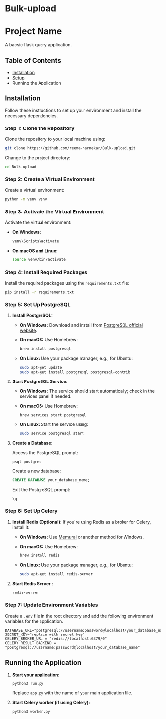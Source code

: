 # Bulk-upload

# Project Name
A bacsic flask query application.

## Table of Contents

- [Installation](#installation)
- [Setup](#setup)
- [Running the Application](#running-the-application)

## Installation

Follow these instructions to set up your environment and install the necessary dependencies.

### Step 1: Clone the Repository

Clone the repository to your local machine using:

```bash
git clone https://github.com/reema-harnekar/Bulk-upload.git
```

Change to the project directory:

```bash
cd Bulk-upload
```

### Step 2: Create a Virtual Environment

Create a virtual environment:

```bash
python -m venv venv
```

### Step 3: Activate the Virtual Environment

Activate the virtual environment:

- **On Windows:**

  ```bash
  venv\Scripts\activate
  ```

- **On macOS and Linux:**

  ```bash
  source venv/bin/activate
  ```

### Step 4: Install Required Packages

Install the required packages using the `requirements.txt` file:

```bash
pip install -r requirements.txt
```

### Step 5: Set Up PostgreSQL

1. **Install PostgreSQL:**

   - **On Windows:** Download and install from [PostgreSQL official website](https://www.postgresql.org/download/windows/).
   - **On macOS:** Use Homebrew:

     ```bash
     brew install postgresql
     ```

   - **On Linux:** Use your package manager, e.g., for Ubuntu:

     ```bash
     sudo apt-get update
     sudo apt-get install postgresql postgresql-contrib
     ```

2. **Start PostgreSQL Service:**

   - **On Windows:** The service should start automatically; check in the services panel if needed.
   - **On macOS:** Use Homebrew:

     ```bash
     brew services start postgresql
     ```

   - **On Linux:** Start the service using:

     ```bash
     sudo service postgresql start
     ```

3. **Create a Database:**

   Access the PostgreSQL prompt:

   ```bash
   psql postgres
   ```

   Create a new database:

   ```sql
   CREATE DATABASE your_database_name;
   ```

   Exit the PostgreSQL prompt:

   ```sql
   \q
   ```

### Step 6: Set Up Celery

1. **Install Redis (Optional)**: If you're using Redis as a broker for Celery, install it:

   - **On Windows:** Use [Memurai](https://www.memurai.com/) or another method for Windows.
   - **On macOS:** Use Homebrew:

     ```bash
     brew install redis
     ```

   - **On Linux:** Use your package manager, e.g., for Ubuntu:

     ```bash
     sudo apt-get install redis-server
     ```

2. **Start Redis Server** :

   ```bash
   redis-server
   ```

### Step 7: Update Environment Variables

Create a `.env` file in the root directory and add the following environment variables for the application. 

```env
DATABASE_URL="postgresql://username:password@localhost/your_database_name"
SECRET_KEY="replace with secret key"
CELERY_BROKER_URL = "redis://localhost:6379/0"
CELERY_RESULT_BACKEND = "postgresql://username:password@localhost/your_database_name"
```

## Running the Application

1. **Start your application:**

   ```bash
   python3 run.py
   ```

   Replace `app.py` with the name of your main application file.

2. **Start Celery worker (if using Celery):**

   ```bash
   python3 worker.py
   ```


